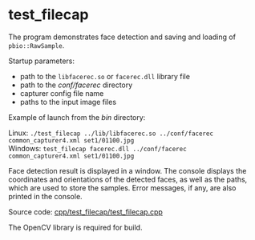 # test_filecap

The program demonstrates face detection and saving and loading of `pbio::RawSample`.

Startup parameters:

* path to the `libfacerec.so` or `facerec.dll` library file
* path to the *conf/facerec* directory
* capturer config file name
* paths to the input image files

Example of launch from the *bin* directory:

Linux: `./test_filecap ../lib/libfacerec.so ../conf/facerec common_capturer4.xml set1/01100.jpg`  
Windows: `test_filecap facerec.dll ../conf/facerec common_capturer4.xml set1/01100.jpg`  

Face detection result is displayed in a window. The console displays the coordinates and orientations of the detected faces, as well as the paths, which are used to store the samples. Error messages, if any, are also printed in the console.

Source code: [cpp/test_filecap/test_filecap.cpp](../../../examples/cpp/test_filecap/test_filecap.cpp)

The OpenCV library is required for build.
